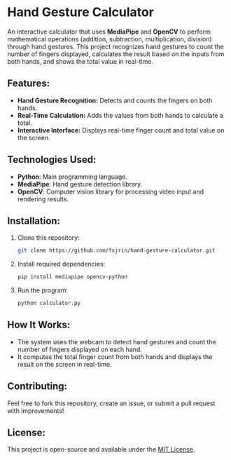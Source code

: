 
# Hand Gesture Calculator

An interactive calculator that uses **MediaPipe** and **OpenCV** to perform mathematical operations (addition, subtraction, multiplication, division) through hand gestures. This project recognizes hand gestures to count the number of fingers displayed, calculates the result based on the inputs from both hands, and shows the total value in real-time.

## Features:
- **Hand Gesture Recognition:** Detects and counts the fingers on both hands.
- **Real-Time Calculation:** Adds the values from both hands to calculate a total.
- **Interactive Interface:** Displays real-time finger count and total value on the screen.

## Technologies Used:
- **Python**: Main programming language.
- **MediaPipe**: Hand gesture detection library.
- **OpenCV**: Computer vision library for processing video input and rendering results.

## Installation:

1. Clone this repository:
   ```bash
   git clone https://github.com/fxjrin/hand-gesture-calculator.git
   ```
2. Install required dependencies:
   ```bash
   pip install mediapipe opencv-python
   ```

3. Run the program:
   ```bash
   python calculator.py
   ```

## How It Works:
- The system uses the webcam to detect hand gestures and count the number of fingers displayed on each hand.
- It computes the total finger count from both hands and displays the result on the screen in real-time.

## Contributing:
Feel free to fork this repository, create an issue, or submit a pull request with improvements!

## License:
This project is open-source and available under the [MIT License](LICENSE).
